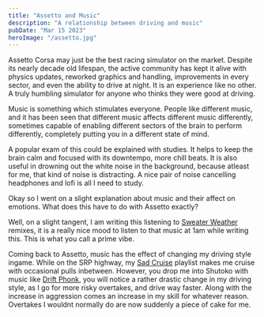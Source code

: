 ```yaml
---
title: "Assetto and Music"
description: "A relationship between driving and music"
pubDate: "Mar 15 2023"
heroImage: "/assetto.jpg"
---
```


Assetto Corsa may just be the best racing simulator on the market. Despite its nearly decade old lifespan, the active community has kept it alive with physics updates, reworked graphics and handling, improvements in every sector, and even the ability to drive at night. It is an experience like no other. A truly humbling simulator for anyone who thinks they were good at driving. 

Music is something which stimulates everyone. People like different music, and it has been seen that different music affects different music differently, sometimes capable of enabling different sectors of the brain to perform differently, completely putting you in a different state of mind. 

A popular exam of this could be explained with studies. It helps to keep the brain calm and focused with its downtempo, more chill beats. It is also useful in drowning out the white noise in the background, because atleast for me, that kind of noise is distracting. A nice pair of noise cancelling headphones and lofi is all I need to study. 

Okay so I went on a slight explanation about music and their affect on emotions. What does this have to do with Assetto exactly?

Well, on a slight tangent, I am writing this listening to [Sweater Weather](https://open.spotify.com/track/2QjOHCTQ1Jl3zawyYOpxh6?si=c96457fabce948f1) remixes, it is a really nice mood to listen to that music at 1am while writing this. This is what you call a prime vibe. 

Coming back to Assetto, music has the effect of changing my driving style ingame. While on the SRP highway, my [Sad Cruise](https://open.spotify.com/playlist/6eQQ0sUDWhhRFM020wXnMP?si=63fc54e2b55e4b7e) playlist makes me cruise with occasional pulls inbetween. However, you drop me into Shutoko with music like [Drift Phonk](https://open.spotify.com/playlist/5OotMJoYsOqVhya6pjELnJ?si=62f2323a05874d60), you will notice a rather drastic change in my driving style, as I go for more risky overtakes, and drive way faster. Along with the increase in aggression comes an increase in my skill for whatever reason. Overtakes I wouldnt normally do are now suddenly a piece of cake for me. 